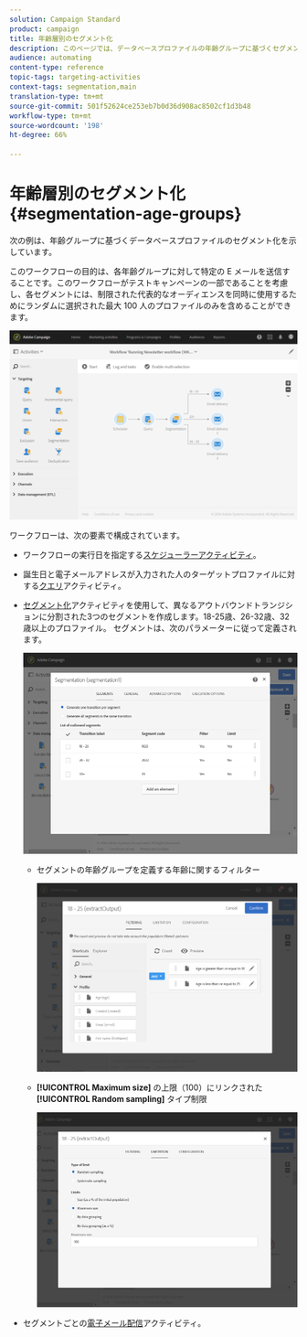 ```yaml
---
solution: Campaign Standard
product: campaign
title: 年齢層別のセグメント化
description: このページでは、データベースプロファイルの年齢グループに基づくセグメント化を示します。 このワークフローの目的は、各年齢グループに対して特定の E メールを送信することです。
audience: automating
content-type: reference
topic-tags: targeting-activities
context-tags: segmentation,main
translation-type: tm+mt
source-git-commit: 501f52624ce253eb7b0d36d908ac8502cf1d3b48
workflow-type: tm+mt
source-wordcount: '198'
ht-degree: 66%

---
```



# 年齢層別のセグメント化 {#segmentation-age-groups}

次の例は、年齢グループに基づくデータベースプロファイルのセグメント化を示しています。

このワークフローの目的は、各年齢グループに対して特定の E メールを送信することです。このワークフローがテストキャンペーンの一部であることを考慮し、各セグメントには、制限された代表的なオーディエンスを同時に使用するためにランダムに選択された最大 100 人のプロファイルのみを含めることができます。

![](assets/wkf_segment_example_4.png)

ワークフローは、次の要素で構成されています。

* ワークフローの実行日を指定する[スケジューラーアクティビティ](../../automating/using/segmentation.md)。
* 誕生日と電子メールアドレスが入力された人のターゲットプロファイルに対する[クエリ](../../automating/using/query.md)アクティビティ。
* [セグメント化](../../automating/using/segmentation.md)アクティビティを使用して、異なるアウトバウンドトランジションに分割された3つのセグメントを作成します。18-25歳、26-32歳、32歳以上のプロファイル。 セグメントは、次のパラメーターに従って定義されます。

   ![](assets/wkf_segment_example_3.png)

   * セグメントの年齢グループを定義する年齢に関するフィルター

      ![](assets/wkf_segment_new_segment.png)

   * **[!UICONTROL Maximum size]** の上限（100）にリンクされた **[!UICONTROL Random sampling]** タイプ制限

      ![](assets/wkf_segment_example_1.png)

* セグメントごとの[電子メール配信](../../automating/using/email-delivery.md)アクティビティ。
